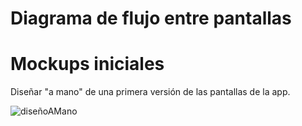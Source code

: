 # Diagrama de flujo entre pantallas


# Mockups iniciales
Diseñar "a mano" de una primera versión de las pantallas de la app.

![diseñoAMano](https://github.com/Diego-a-lopez/ScapeTheAds/assets/71868889/8a1ab8cc-940f-4118-9c31-547b85bfeb88)
